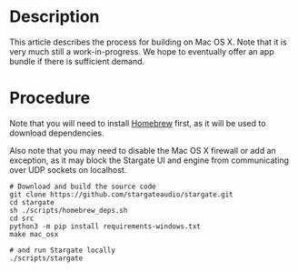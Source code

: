 # Description
This article describes the process for building on Mac OS X.  Note that it is
very much still a work-in-progress.  We hope to eventually offer an app bundle
if there is sufficient demand.

# Procedure
Note that you will need to install [Homebrew](https://brew.sh/) first, as it
will be used to download dependencies.

Also note that you may need to disable the Mac OS X firewall or add an
exception, as it may block the Stargate UI and engine from communicating over
UDP sockets on localhost.

```
# Download and build the source code
git clone https://github.com/stargateaudio/stargate.git
cd stargate
sh ./scripts/homebrew_deps.sh
cd src
python3 -m pip install requirements-windows.txt
make mac_osx

# and run Stargate locally
./scripts/stargate
```
